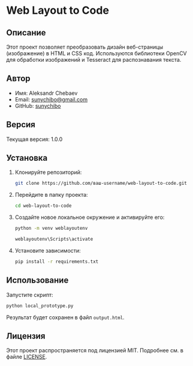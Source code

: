 # Web Layout to Code

## Описание
Этот проект позволяет преобразовать дизайн веб-страницы (изображение) в HTML и CSS код. 
Используются библиотеки OpenCV для обработки изображений и Tesseract для распознавания текста.

## Автор
- Имя: Aleksandr Chebaev
- Email: sunychibo@gmail.com
- GitHub: [sunychibo](https://github.com/sunychibo)

## Версия
Текущая версия: 1.0.0

## Установка
1. Клонируйте репозиторий:
    ```bash
    git clone https://github.com/ваш-username/web-layout-to-code.git
    ```
    
2. Перейдите в папку проекта:
    ```bash
    cd web-layout-to-code
    ```
    
3. Создайте новое локальное окружение и активируйте его:
    ```bash
    python -m venv weblayoutenv
    ```
    ```bash
    weblayoutenv\Scripts\activate
    ```
    
4. Установите зависимости:
    ```bash
    pip install -r requirements.txt
    ```
## Использование
Запустите скрипт:
```bash
python local_prototype.py
```
Результат будет сохранен в файл `output.html`.

## Лицензия
Этот проект распространяется под лицензией MIT. Подробнее см. в файле [LICENSE](LICENSE).